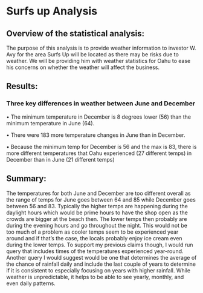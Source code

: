 # Surfs up Analysis
## Overview of the statistical analysis:
The purpose of this analysis is to provide weather information to investor W. Avy for the area Surfs Up will be located as there may be risks due to weather. We will be providing him with weather statistics for Oahu to ease his concerns on whether the weather will affect the business. 

## Results:
### Three key differences in weather between June and December 
•	The minimum temperature in December is 8 degrees lower (56) than the minimum temperature in June (64). 

•	There were 183 more temperature changes in June than in December. 

•	Because the minimum temp for December is 56 and the max is 83, there is more different temperatures that Oahu experienced (27 different temps) in December than in June (21 different temps) 

## Summary:

The temperatures for both June and December are too different overall as the range of temps for June goes between 64 and 85 while December goes between 56 and 83. Typically the higher temps are happening during the daylight hours which would be prime hours to have the shop open as the crowds are bigger at the beach then. The lower temps then probably are during the evening hours and go throughout the night. This would not be too much of a problem as cooler temps seem to be experienced year around and if that’s the case, the locals probably enjoy ice cream even during the lower temps. To support my previous claims though, I would run query that includes times of the temperatures experienced year-round. Another query I would suggest would be one that determines the average of the chance of rainfall daily and include the last couple of years to determine if it is consistent to especially focusing on years with higher rainfall. While weather is unpredictable, it helps to be able to see yearly, monthly, and even daily patterns.
